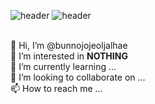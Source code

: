 ![header](https://capsule-render.vercel.app/api?color=auto&type=transparent&height=250&text=Ctrl+c,%20Ctrl\+v%20Artist&fontSize=70&fontColor=FF5E00&fontAlignY=50&fontAlign=50&animation=twinkling)
![header](https://capsule-render.vercel.app/api?type=rect&color=30363D&height=0.8)

                    



 <br>
👋 Hi, I’m @bunnojojeoljalhae <br>
👀 I’m interested in <b>NOTHING</b> <br>
🌱 I’m currently learning ... <br>
💞️ I’m looking to collaborate on ... <br>
📫 How to reach me ... <br>



<!---
bunnojojeoljalhae/bunnojojeoljalhae is a ✨ special ✨ repository because its `README.md` (this file) appears on your GitHub profile.
You can click the Preview link to take a look at your changes.
--->

